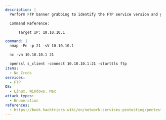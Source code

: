 ```yaml
---
description: |
  Perform FTP banner grabbing to identify the FTP service version and gather information about the target system. This can be achieved using tools like nmap for automated service detection, netcat (nc) for manual inspection, or openssl for checking encrypted FTP connections. Banner grabbing is a fundamental enumeration technique that helps assess potential vulnerabilities and tailor further penetration testing steps.

  Command Reference:

      Target IP: 10.10.10.1

command: |
  nmap -Pn -p 21 -sV 10.10.10.1

  nc -vn 10.10.10.1 21

  openssl s_client -connect 10.10.10.1:21 -starttls ftp
items:
  - No_Creds
services:
  - FTP
OS:
  - Linux, Windows, Mac
attack_types:
  - Enumeration
references:
  - https://book.hacktricks.wiki/en/network-services-pentesting/pentesting-ftp/index.html
---
```

